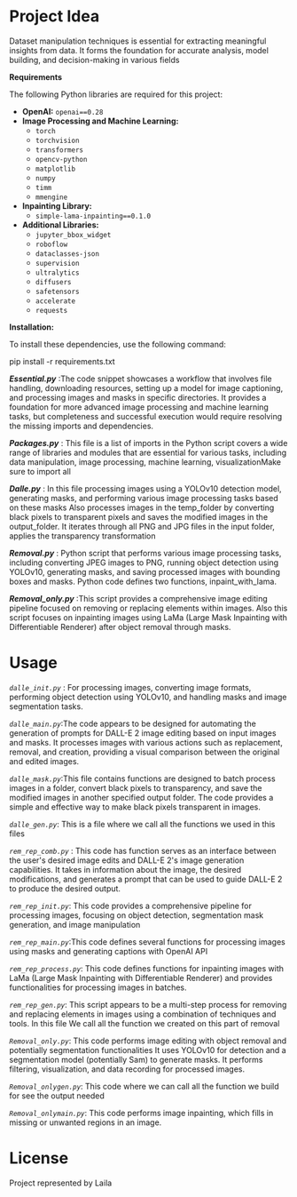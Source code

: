 # Project Idea
Dataset manipulation techniques is essential for extracting meaningful insights from data. It forms the foundation for accurate analysis, model building, and decision-making in various fields 


**Requirements**

The following Python libraries are required for this project:

* **OpenAI:** `openai==0.28`
* **Image Processing and Machine Learning:**
    * `torch`
    * `torchvision`
    * `transformers`
    * `opencv-python`
    * `matplotlib`
    * `numpy`
    * `timm`
    * `mmengine`
* **Inpainting Library:**
    * `simple-lama-inpainting==0.1.0`
* **Additional Libraries:**
    * `jupyter_bbox_widget`
    * `roboflow`
    * `dataclasses-json`
    * `supervision`
    * `ultralytics`
    * `diffusers`
    * `safetensors`
    * `accelerate`
    * `requests`

**Installation:**

To install these dependencies, use the following command:

pip install -r requirements.txt

**_Essential.py_** :The code snippet showcases a workflow that involves file handling, downloading resources, setting up a model for image captioning, and processing images and masks in specific directories. 
It provides a foundation for more advanced image processing and machine learning tasks, but completeness and successful execution would require resolving the missing imports and dependencies.

**_Packages.py_** : This file is a list of imports in the Python script covers a wide range of libraries and modules that are essential for various tasks, including data manipulation, image processing, machine learning, visualizationMake sure to import all

**_Dalle.py_** : In this file processing images using a YOLOv10 detection model, generating masks, and performing various image processing tasks based on these masks Also processes images in the temp_folder by converting black pixels to transparent pixels and saves the modified images in the output_folder. It iterates through all PNG and JPG files in the input folder, applies the transparency transformation

**_Removal.py_** : Python script that performs various image processing tasks, including converting JPEG images to PNG, running object detection using YOLOv10, generating masks, and saving processed images with bounding boxes and masks. Python code defines two functions, inpaint_with_lama.

**_Removal_only.py_** :This script provides a comprehensive image editing pipeline focused on removing or replacing elements within images. Also this script focuses on inpainting images using LaMa (Large Mask Inpainting with Differentiable Renderer) after object removal through masks.

# Usage 

_`dalle_init.py`_ : For processing images, converting image formats, performing object detection using YOLOv10, and handling masks and image segmentation tasks.

_`dalle_main.py`_:The code appears to be designed for automating the generation of prompts for DALL-E 2 image editing based on input images and masks. It processes images with various actions such as replacement, removal, and creation, providing a visual comparison between the original and edited images.

_`dalle_mask.py`_:This file contains functions are designed to batch process images in a folder, convert black pixels to transparency, and save the modified images in another specified output folder. The code provides a simple and effective way to make black pixels transparent in images.

_`dalle_gen.py`_: This is a file where we call all the functions we used in this files 

_`rem_rep_comb.py`_ : This code has function serves as an interface between the user's desired image edits and DALL-E 2's image generation capabilities. It takes in information about the image, the desired modifications, and generates a prompt that can be used to guide DALL-E 2 to produce the desired output.

_`rem_rep_init.py`_: This code provides a comprehensive pipeline for processing images, focusing on object detection, segmentation mask generation, and image manipulation

_`rem_rep_main.py`_:This code defines several functions for processing images using masks and generating captions with OpenAI API

_`rem_rep_process.py`_: This code defines functions for inpainting images with LaMa (Large Mask Inpainting with Differentiable Renderer) and provides functionalities for processing images in batches.

_`rem_rep_gen.py`_: This script appears to be a multi-step process for removing and replacing elements in images using a combination of techniques and tools. In this file We call all the function we created on this part of removal 

_`Removal_only.py`_: This code performs image editing with object removal and potentially segmentation functionalities It uses YOLOv10 for detection and a segmentation model (potentially Sam) to generate masks. It performs filtering, visualization, and data recording for processed images.

_`Removal_onlygen.py`_: This code where we can call all the function we build for see the output needed

_`Removal_onlymain.py`_: This code performs image inpainting, which fills in missing or unwanted regions in an image.


# License 
Project represented by Laila 




